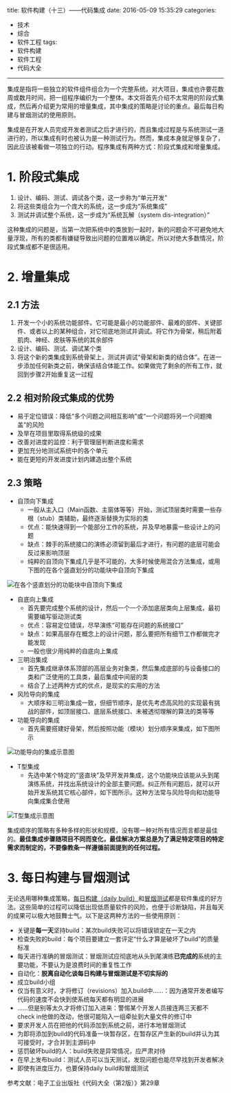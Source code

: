 title: 软件构建（十三）——代码集成
date: 2016-05-09 15:35:29
categories:
- 技术
- 综合
- 软件工程
tags:
- 软件构建
- 软件工程
- 代码大全
---
集成是指将一些独立的软件组件组合为一个完整系统。对大项目，集成也许要花数周或数月时间，把一组程序编织为一个整体。本文将首先介绍不太常用的阶段式集成，然后再介绍更为常用的增量集成，其中集成的策略是讨论的重点。最后每日构建与冒烟测试的使用原则。

<!-- more -->

集成是在开发人员完成开发者测试之后才进行的，而且集成过程是与系统测试一道进行的，所以集成有时也被认为是一种测试行为。然而，集成本身就足够复杂了，因此应该被看做一项独立的行动。程序集成有两种方式：阶段式集成和增量集成。

# 1. 阶段式集成

1. 设计、编码、测试、调试各个类，这一步称为“单元开发”
2. 将这些类组合为一个庞大的系统，这一步成为“系统集成”
3. 测试并调试整个系统，这一步成为“系统瓦解（system dis-integration）”

这种集成的问题是，当第一次把系统中的类放到一起时，新的问题会不可避免地大量浮现，所有的类都有嫌疑导致出问题的位置难以确定。所以对绝大多数情况，阶段式集成都不是很适用。

# 2. 增量集成

## 2.1 方法

1. 开发一个小的系统功能部件。它可能是最小的功能部件、最难的部件、关键部件、或者以上的某种组合，对它彻底地测试并调试。将它作为骨架，稍后附着肌肉、神经、皮肤等系统的其余部件
2. 设计、编码、测试、调试某个类
3. 将这个新的类集成到系统骨架上，测试并调试“骨架和新类的结合体”。在进一步添加任何新类之前，确保该结合体能工作。如果做完了剩余的所有工作，就回到步骤2开始重复这一过程

## 2.2 相对阶段式集成的优势

* 易于定位错误：降低“多个问题之间相互影响”或“一个问题将另一个问题掩盖”的风险
* 及旱在项目里取得系统级的成果
* 改善对进度的监控：利于管理层判断进度和需求
* 更加充分地测试系统中的各个单元
* 能在更短的开发进度计划内建造出整个系统

## 2.3 策略

* 自顶向下集成
    * 一般从主入口（Main函数、主窗体等等）开始，测试顶层类时需要一些存根（stub）类辅助，最终逐渐替换为实际的类
    * 优点：能快速得到一个能部分工作的系统，并及早地暴露一些设计上的问题
    * 缺点：棘手的系统接口的演练必须留到最后才进行，有问题的底层可能会反过来影响顶层
    * 纯粹的自顶向下集成几乎是不可能的，大多时候使用混合方法集成，或用下图的在各个竖直划分的功能块中自顶向下集成

![在各个竖直划分的功能块中自顶向下集成](http://raytaylorlin-blog.oss-cn-shenzhen.aliyuncs.com/image%2Fsoftware%2F%E5%9C%A8%E5%90%84%E4%B8%AA%E7%AB%96%E7%9B%B4%E5%88%92%E5%88%86%E7%9A%84%E5%8A%9F%E8%83%BD%E5%9D%97%E4%B8%AD%E8%87%AA%E9%A1%B6%E5%90%91%E4%B8%8B%E9%9B%86%E6%88%90.png)

* 自底向上集成
    * 首先要完成整个系统的设计，然后一个一个添加底层类向上层集成，最初需要编写驱动测试类
    * 优点：容易定位错误，尽早演练“可能存在问题的系统接口”
    * 缺点：如果高层存在概念上的设计问题，那么要把所有细节工作都做完才能发现
    * 一般也很少用纯粹的自底向上集成
* 三明治集成
    * 首先集成继承体系顶部的高层业务对象类，然后集成底部的与设备接口的类和广泛使用的工具类，最后集成中间层的类
    * 结合了上述两种方式的优点，是现实的实用的方法
* 风险导向的集成
    * 大顺序和三明治集成一致，但细节顺序，是优先考虑高风险的实现最有挑战的部件，如顶层接口、底层系统接口、未被透彻理解的算法的类等等
* 功能导向的集成
    * 首先需要搭建好骨架，然后按照功能（模块）划分顺序来集成，如下图所示

![功能导向的集成示意图](http://raytaylorlin-blog.oss-cn-shenzhen.aliyuncs.com/image%2Fsoftware%2F%E5%8A%9F%E8%83%BD%E5%AF%BC%E5%90%91%E7%9A%84%E9%9B%86%E6%88%90%E7%A4%BA%E6%84%8F%E5%9B%BE.png)

* T型集成
    * 先选中某个特定的“竖直块”及早开发并集成，这个功能块应该能从头到尾演练系统，并找出系统设计的全部主要问题。纠正所有问题后，就可以开始开发系统其它核心部件，如下图所示。这种方法常与风险导向和功能导向集成集合使用

![T型集成示意图](http://raytaylorlin-blog.oss-cn-shenzhen.aliyuncs.com/image%2Fsoftware%2FT%E5%9E%8B%E9%9B%86%E6%88%90%E7%A4%BA%E6%84%8F%E5%9B%BE.png)

集成顺序的策略有多种多样的形状和规模，没有哪一种对所有情况而言都是最佳的。**最佳集成步骤随项目不同而变化，最佳解决方案总是为了满足特定项目的特定需求而制定的，不要像教条一样遵循前面提到的任何过程。**

# 3. 每日构建与冒烟测试

无论选用哪种集成策略，[每日构建（daily build）](http://baike.baidu.com/view/1704207.htm)和[冒烟测试](http://baike.baidu.com/view/120001.htm)都是软件集成的好方法。这些简单的过程可以降低出现低质量软件的风险，也便于诊断缺陷，并且每天的成果可以极大地鼓舞士气。以下是这两种方法的一些使用原则：

* 关键是**每一天**坚持build：某次build失败可以将错误锁定在一天之内
* 检查失败的build：每个项目要建立一套评定“什么才算是破坏了build”的质量标准
* 每天进行准确的冒烟测试：冒烟测试应彻底地从头到尾演练**已完成的**系统的主要功能，不要认为是浪费时间的重复性工作
* 自动化：**脱离自动化谈每日构建与冒烟测试是不切实际的**
* 成立build小组
* 仅当有意义时，才将修订（revisions）加入build中……：因为通常开发者编写代码的速度不会快到使系统每天都有明显的进展
* ……但是别等太久才将修订加入进来：警惕某个开发人员接连两三天都不check in他做的改动，他很可能陷入一组牵扯到大量文件的修订中
* 要求开发人员在把他的代码添加到系统之前，进行本地冒烟测试
* 为即将添加到build的代码准备一块暂存区，在暂存区产生新的build并认为其可接受时，才合并到主源码中
* 惩罚破坏build的人：build失败是异常情况，应严肃对待
* 在早上发布build：测试人员可以当天测试，发现问题也能尽早找到开发者解决
* 即使有进度压力，也要保持daily build和冒烟测试


参考文献：电子工业出版社《代码大全（第2版）》第29章
